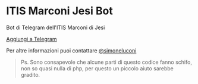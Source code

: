# ITIS Marconi Jesi Bot
Bot di Telegram dell'ITIS Marconi di Jesi

[Aggiungi a Telegram](https://t.me/itismarconijesibot)

Per altre informazioni puoi contattare [@simoneluconi](https://t.me/simoneluconi)

>Ps. Sono consapevole che alcune parti di questo codice fanno schifo, non so quasi nulla di php, per questo un piccolo aiuto sarebbe gradito.
